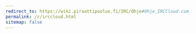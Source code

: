 ```yaml
---
redirect_to: https://wiki.piraattipuolue.fi/IRC/Ohje#Ohje_IRCCloud.com_-asiakasohjelman_k.C3.A4ytt.C3.B6.C3.B6n
permalink: /r/irccloud.html
sitemap: false
---
```


